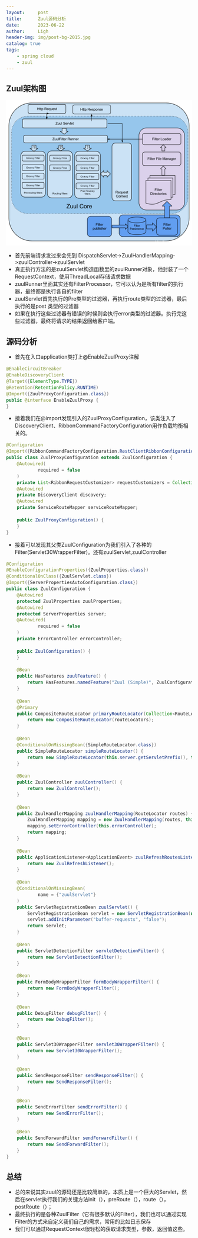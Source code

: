 ```yaml
---
layout:     post
title:      Zuul源码分析
date:       2023-06-22
author:     Ligh
header-img: img/post-bg-2015.jpg
catalog: true
tags:
    - spring cloud
    - zuul
---
```


## Zuul架构图

![zuul](img/zuul.png)

- 首先前端请求发过来会先到 DispatchServlet->ZuulHandlerMapping->zuulController->zuulServlet
- 真正执行方法的是zuulServlet构造函数里的zuulRunner对象，他封装了一个RequestContext，使用ThreadLocal存储请求数据
- zuulRunner里面其实还有FilterProcessor，它可以认为是所有filter的执行器，最终都是执行各自的filter
- zuulServlet首先执行的Pre类型的过滤器，再执行route类型的过滤器，最后执行的是post 类型的过滤器
- 如果在执行这些过滤器有错误的时候则会执行error类型的过滤器。执行完这些过滤器，最终将请求的结果返回给客户端。

## 源码分析

- 首先在入口application类打上@EnableZuulProxy注解
```java
@EnableCircuitBreaker
@EnableDiscoveryClient
@Target({ElementType.TYPE})
@Retention(RetentionPolicy.RUNTIME)
@Import({ZuulProxyConfiguration.class})
public @interface EnableZuulProxy {
}
```

- 接着我们在@import发现引入的ZuulProxyConfiguration，该类注入了DiscoveryClient、RibbonCommandFactoryConfiguration用作负载均衡相关的。

```java
@Configuration
@Import({RibbonCommandFactoryConfiguration.RestClientRibbonConfiguration.class, RibbonCommandFactoryConfiguration.OkHttpRibbonConfiguration.class, RibbonCommandFactoryConfiguration.HttpClientRibbonConfiguration.class})
public class ZuulProxyConfiguration extends ZuulConfiguration {
    @Autowired(
            required = false
    )
    private List<RibbonRequestCustomizer> requestCustomizers = Collections.emptyList();
    @Autowired
    private DiscoveryClient discovery;
    @Autowired
    private ServiceRouteMapper serviceRouteMapper;

    public ZuulProxyConfiguration() {
    }
}
```

- 接着可以发现其父类ZuulConfiguration为我们引入了各种的Filter(Servlet30WrapperFilter)。还有zuulServlet,zuulController

```java
@Configuration
@EnableConfigurationProperties({ZuulProperties.class})
@ConditionalOnClass({ZuulServlet.class})
@Import({ServerPropertiesAutoConfiguration.class})
public class ZuulConfiguration {
    @Autowired
    protected ZuulProperties zuulProperties;
    @Autowired
    protected ServerProperties server;
    @Autowired(
            required = false
    )
    private ErrorController errorController;

    public ZuulConfiguration() {
    }

    @Bean
    public HasFeatures zuulFeature() {
        return HasFeatures.namedFeature("Zuul (Simple)", ZuulConfiguration.class);
    }

    @Bean
    @Primary
    public CompositeRouteLocator primaryRouteLocator(Collection<RouteLocator> routeLocators) {
        return new CompositeRouteLocator(routeLocators);
    }

    @Bean
    @ConditionalOnMissingBean({SimpleRouteLocator.class})
    public SimpleRouteLocator simpleRouteLocator() {
        return new SimpleRouteLocator(this.server.getServletPrefix(), this.zuulProperties);
    }

    @Bean
    public ZuulController zuulController() {
        return new ZuulController();
    }

    @Bean
    public ZuulHandlerMapping zuulHandlerMapping(RouteLocator routes) {
        ZuulHandlerMapping mapping = new ZuulHandlerMapping(routes, this.zuulController());
        mapping.setErrorController(this.errorController);
        return mapping;
    }

    @Bean
    public ApplicationListener<ApplicationEvent> zuulRefreshRoutesListener() {
        return new ZuulRefreshListener();
    }

    @Bean
    @ConditionalOnMissingBean(
            name = {"zuulServlet"}
    )
    public ServletRegistrationBean zuulServlet() {
        ServletRegistrationBean servlet = new ServletRegistrationBean(new ZuulServlet(), new String[]{this.zuulProperties.getServletPattern()});
        servlet.addInitParameter("buffer-requests", "false");
        return servlet;
    }

    @Bean
    public ServletDetectionFilter servletDetectionFilter() {
        return new ServletDetectionFilter();
    }

    @Bean
    public FormBodyWrapperFilter formBodyWrapperFilter() {
        return new FormBodyWrapperFilter();
    }

    @Bean
    public DebugFilter debugFilter() {
        return new DebugFilter();
    }

    @Bean
    public Servlet30WrapperFilter servlet30WrapperFilter() {
        return new Servlet30WrapperFilter();
    }

    @Bean
    public SendResponseFilter sendResponseFilter() {
        return new SendResponseFilter();
    }

    @Bean
    public SendErrorFilter sendErrorFilter() {
        return new SendErrorFilter();
    }

    @Bean
    public SendForwardFilter sendForwardFilter() {
        return new SendForwardFilter();
    }
}
```


## 总结
- 总的来说其实zuul的源码还是比较简单的，本质上是一个巨大的Servlet，然后在servlet执行我们的关键方法init（），preRoute（），route（），postRoute（）；
- 最终执行的是各种ZuulFilter（它有很多默认的Filter），我们也可以通过实现Filter的方式来自定义我们自己的需求，常用的比如日志保存
- 我们可以通过RequestContext很轻松的获取请求类型，参数，返回值这些。



